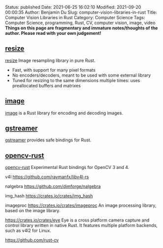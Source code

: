 Status: published
Date: 2021-06-25 16:02:10
Modified: 2021-09-20 00:00:35
Author: Benjamin Du
Slug: computer-vision-libraries-in-rust
Title: Computer Vision Libraries in Rust
Category: Computer Science
Tags: Computer Science, programming, Rust, CV, computer vision, image, video
**Things on this page are fragmentary and immature notes/thoughts of the author. Please read with your own judgement!**

## [resize](https://github.com/PistonDevelopers/resize)
[resize](https://github.com/PistonDevelopers/resize)
Image resampling library in pure Rust.
- Fast, with support for many pixel formats
- No encoders/decoders, meant to be used with some external library
- Tuned for resizing to the same dimensions multiple times: uses preallocated buffers and matrixes

## [image](https://github.com/image-rs/image)
[image](https://github.com/image-rs/image)
is a Rust library for encoding and decoding images.

## [gstreamer](https://crates.io/crates/gstreamer)
[gstreamer](https://crates.io/crates/gstreamer)
provides safe bindings for Rust.

## [opencv-rust](https://github.com/twistedfall/opencv-rust)
[opencv-rust](https://github.com/twistedfall/opencv-rust)
Experimental Rust bindings for OpenCV 3 and 4.

v4l
https://github.com/raymanfx/libv4l-rs

nalgebra
https://github.com/dimforge/nalgebra

img_hash
https://crates.io/crates/img_hash

imageproc
https://crates.io/crates/imageproc
An image processing library, based on the image library.

https://crates.io/crates/eye
Eye is a cross platform camera capture and control library written in native Rust. 
It features multiple platform backends, 
such as v4l2 for Linux.

https://github.com/rust-cv
